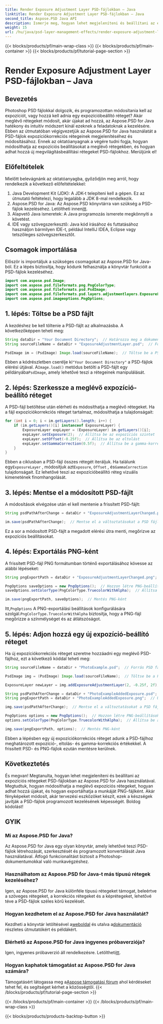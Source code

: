```yaml
---
title: Render Exposure Adjustment Layer PSD-fájlokban – Java
linktitle: Render Exposure Adjustment Layer PSD-fájlokban – Java
second_title: Aspose.PSD Java API
description: Ismerje meg, hogyan lehet megjeleníteni és beállítani az expozíciós rétegeket PSD-fájlokban az Aspose.PSD for Java segítségével. Lépésről lépésre útmutató kódpéldákkal az expozíciós rétegek módosításához és hozzáadásához.
weight: 15
url: /hu/java/psd-layer-management-effects/render-exposure-adjustment-layer-psd/
---
```


{{< blocks/products/pf/main-wrap-class >}}
{{< blocks/products/pf/main-container >}}
{{< blocks/products/pf/tutorial-page-section >}}

# Render Exposure Adjustment Layer PSD-fájlokban – Java

## Bevezetés

Photoshop PSD fájlokkal dolgozik, és programozottan módosítania kell az expozíciót, vagy hozzá kell adnia egy expozícióbeállító réteget? Akár meglévő rétegeket módosít, akár újakat ad hozzá, az Aspose.PSD for Java hatékony és intuitív módszert kínál ezeknek a feladatoknak a kezelésére. Ebben az útmutatóban végigvezetjük az Aspose.PSD for Java használatát a PSD-fájlok expozíciókorrekciós rétegeinek megjelenítéséhez és módosításához. Ennek az oktatóanyagnak a végére tudni fogja, hogyan módosíthatja az expozíciós beállításokat a meglévő rétegekben, és hogyan adhat hozzá új megvilágításbeállítási rétegeket PSD-fájlokhoz. Merüljünk el!

## Előfeltételek

Mielőtt belevágnánk az oktatóanyagba, győződjön meg arról, hogy rendelkezik a következő előfeltételekkel:

1. Java Development Kit (JDK): A JDK-t telepíteni kell a gépen. Ez az útmutató feltételezi, hogy legalább a JDK 8-mal rendelkezik.
2.  Aspose.PSD for Java: Az Aspose.PSD könyvtárra van szükség a PSD-fájlok kezeléséhez. Letöltheti innen[itt](https://releases.aspose.com/psd/java/).
3. Alapvető Java ismeretek: A Java programozás ismerete megkönnyíti a követést.
4. IDE vagy szövegszerkesztő: Java kód írásához és futtatásához használjon bármilyen IDE-t, például IntelliJ IDEA, Eclipse vagy tetszőleges szövegszerkesztőt.

## Csomagok importálása

Először is importáljuk a szükséges csomagokat az Aspose.PSD for Java-ból. Ez a lépés biztosítja, hogy kódunk felhasználja a könyvtár funkcióit a PSD-fájlok kezeléséhez.

```java
import com.aspose.psd.Image;
import com.aspose.psd.fileformats.png.PngColorType;
import com.aspose.psd.fileformats.psd.PsdImage;
import com.aspose.psd.fileformats.psd.layers.adjustmentlayers.ExposureLayer;
import com.aspose.psd.imageoptions.PngOptions;
```

## 1. lépés: Töltse be a PSD fájlt

A kezdéshez be kell töltenie a PSD-fájlt az alkalmazásba. A következőképpen teheti meg:

```java
String dataDir = "Your Document Directory";  // Határozza meg a dokumentumkönyvtárat
String sourceFileName = dataDir + "ExposureAdjustmentLayer.psd";  // Forrás PSD fájl elérési útja

PsdImage im = (PsdImage) Image.load(sourceFileName);  // Töltse be a PSD fájlt
```

 Ebben a kódrészletben cserélje ki`"Your Document Directory"` a PSD-fájlok elérési útjával. A`Image.load()` metódus betölti a PSD-fájlt egy példányába`PsdImage`, amely lehetővé teszi a rétegeinek manipulálását.

## 2. lépés: Szerkessze a meglévő expozíció-beállító réteget

A PSD-fájl betöltése után elérheti és módosíthatja a meglévő rétegeket. Ha a fájl expozíciókorrekciós réteget tartalmaz, módosíthatja a tulajdonságait:

```java
for (int i = 0; i < im.getLayers().length; i++) {
    if (im.getLayers()[i] instanceof ExposureLayer) {
        ExposureLayer expLayer = (ExposureLayer) im.getLayers()[i];
        expLayer.setExposure(2);  // Állítsa be az expozíciós szintet
        expLayer.setOffset(-0.25f);  // Állítsa be az eltolást
        expLayer.setGammaCorrection(0.5f);  // Állítsa be a gamma-korrekciót
    }
}
```

Ebben a ciklusban a PSD-fájl összes rétegét iteráljuk. Ha találunk egy`ExposureLayer` , módosítjuk azt`Exposure`, `Offset` , és`GammaCorrection` tulajdonságait. Ez lehetővé teszi az expozícióbeállító réteg vizuális kimenetének finomhangolását.

## 3. lépés: Mentse el a módosított PSD-fájlt

A módosítások elvégzése után el kell mentenie a frissített PSD-fájlt:

```java
String psdPathAfterChange = dataDir + "ExposureAdjustmentLayerChanged.psd";  // Útvonal a módosított PSD-fájl mentéséhez

im.save(psdPathAfterChange);  // Mentse el a változtatásokat a PSD fájlba
```

Ez a sor a módosított PSD-fájlt a megadott elérési útra menti, megőrizve az expozíciós beállításokat.

## 4. lépés: Exportálás PNG-ként

A frissített PSD-fájl PNG formátumban történő exportálásához kövesse az alábbi lépéseket:

```java
String pngExportPath = dataDir + "ExposureAdjustmentLayerChanged.png";  // Útvonal a PNG-fájl mentéséhez

PngOptions saveOptions = new PngOptions();  // Hozzon létre PNG-beállításokat
saveOptions.setColorType(PngColorType.TruecolorWithAlpha);  // Állítsa be a színtípust Truecolor értékre Alpha segítségével

im.save(pngExportPath, saveOptions);  // Mentés PNG-ként
```

 Itt,`PngOptions` A PNG-exportálási beállítások konfigurálására szolgál.`PngColorType.TruecolorWithAlpha` biztosítja, hogy a PNG-fájl megőrizze a színmélységet és az átlátszóságot.

## 5. lépés: Adjon hozzá egy új expozíció-beállító réteget

Ha új expozíciókorrekciós réteget szeretne hozzáadni egy meglévő PSD-fájlhoz, ezt a következő kóddal teheti meg:

```java
String sourceFileName = dataDir + "PhotoExample.psd";  // Forrás PSD fájl elérési útja

PsdImage img = (PsdImage) Image.load(sourceFileName);  // Töltse be a PSD fájlt

ExposureLayer newLayer = img.addExposureAdjustmentLayer(2, -0.25f, 2f);  // Új expozíció-beállító réteg hozzáadása

String psdPathAfterChange = dataDir + "PhotoExampleAddedExposure.psd";  // Útvonal a módosított PSD-fájl mentéséhez
String pngExportPath = dataDir + "PhotoExampleAddedExposure.png";  // Útvonal a PNG-fájl mentéséhez

img.save(psdPathAfterChange);  // Mentse el a változtatásokat a PSD fájlba

PngOptions options = new PngOptions();  // Hozzon létre PNG-beállításokat
options.setColorType(PngColorType.TruecolorWithAlpha);  // Állítsa be a színtípust Truecolor értékre Alpha segítségével

img.save(pngExportPath, options);  // Mentés PNG-ként
```

Ebben a lépésben egy új expozíciókorrekciós réteget adunk a PSD-fájlhoz meghatározott expozíció-, eltolás- és gamma-korrekciós értékekkel. A frissített PSD- és PNG-fájlok ezután mentésre kerülnek.

## Következtetés

És megvan! Megtanulta, hogyan lehet megjeleníteni és beállítani az expozíciós rétegeket PSD-fájlokban az Aspose.PSD for Java használatával. Megtudtuk, hogyan módosíthatja a meglévő expozíciós rétegeket, hogyan adhat hozzá újakat, és hogyan exportálhatja a munkáját PNG-fájlként. Akár fényképeket módosít, akár tervezési eszközöket készít, ezek a készségek javítják a PSD-fájlok programozott kezelésének képességét. Boldog kódolást!

## GYIK

### Mi az Aspose.PSD for Java?

Az Aspose.PSD for Java egy olyan könyvtár, amely lehetővé teszi PSD-fájlok létrehozását, szerkesztését és programozott konvertálását Java használatával. Átfogó funkcionalitást biztosít a Photoshop-dokumentumokkal való munkavégzéshez.

### Használhatom az Aspose.PSD for Java-t más típusú rétegek kezeléséhez?

Igen, az Aspose.PSD for Java különféle típusú rétegeket támogat, beleértve a szöveges rétegeket, a korrekciós rétegeket és a képrétegeket, lehetővé téve a PSD-fájlok széles körű kezelését.

### Hogyan kezdhetem el az Aspose.PSD for Java használatát?

 Kezdheti a könyvtár letöltésével a[weboldal](https://releases.aspose.com/psd/java/) és utalva a[dokumentáció](https://reference.aspose.com/psd/java/) részletes útmutatókért és példákért.

### Elérhető az Aspose.PSD for Java ingyenes próbaverziója?

 Igen, ingyenes próbaverzió áll rendelkezésre. Letöltheti[itt](https://releases.aspose.com/).

### Hogyan kaphatok támogatást az Aspose.PSD for Java számára?

 Támogatásért látogassa meg a[Aspose támogatási fórum](https://forum.aspose.com/c/psd/34) ahol kérdéseket tehet fel, és segítséget kérhet a közösségtől.
{{< /blocks/products/pf/tutorial-page-section >}}

{{< /blocks/products/pf/main-container >}}
{{< /blocks/products/pf/main-wrap-class >}}

{{< blocks/products/products-backtop-button >}}
